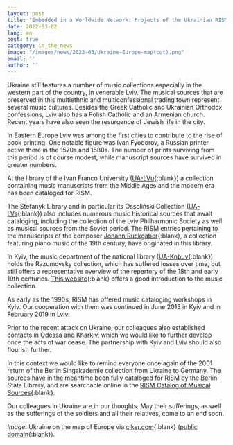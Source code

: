 ```yaml
---
layout: post
title: "Embedded in a Worldwide Network: Projects of the Ukrainian RISM Working Group"
date: 2022-03-02
lang: en
post: true
category: in_the_news
image: "/images/news/2022-03/Ukraine-Europe-map(cut).png"
email: ''
author: ''
---
```


Ukraine still features a number of music collections especially in the western part of the country, in venerable Lviv. The musical sources that are preserved in this multiethnic and multiconfessional trading town represent several music cultures. Besides the Greek Catholic and Ukrainian Orthodox confessions, Lviv also has a Polish Catholic and an Armenian church. Recent years have also seen the resurgence of Jewish life in the city.

In Eastern Europe Lviv was among the first cities to contribute to the rise of book printing. One notable figure was Ivan Fyodorov, a Russian printer active there in the 1570s and 1580s. The number of prints surviving from this period is of course modest, while manuscript sources have survived in greater numbers.

At the library of the Ivan Franco University ([UA-LVu](https://opac.rism.info/search?View=rism&siglum=UA-LVu){:blank}) a collection containing music manuscripts from the Middle Ages and the modern era has been cataloged for RISM.

The Stefanyk Library and in particular its Ossoliński Collection ([UA-LVs](https://opac.rism.info/search?View=rism&siglum=UA-LVs){:blank}) also includes numerous music historical sources that await cataloging, including the collection of the Lviv Philharmonic Society as well as musical sources from the Soviet period. The RISM entries pertaining to the manuscripts of the composer [Johann Ruckgaber](https://opac.rism.info/search?View=rism&siglum=UA-LVs&author=Ruckgaber){:blank}, a collection featuring piano music of the 19th century, have originated in this library.

In Kyiv, the music department of the national library ([UA-Knbuv](https://opac.rism.info/search?View=rism&siglum=UA-Knbuv){:blank}) holds the Razumovsky collection, which has suffered losses over time, but still offers a representative overview of the repertory of the 18th and early 19th centuries. [This website](http://www.nbuv.gov.ua/node/66){:blank} offers a good introduction to the music collection. 

As early as the 1990s, RISM has offered music cataloging workshops in Kyiv. Our cooperation with them was continued in June 2013 in Kyiv and in February 2019 in Lviv.

Prior to the recent attack on Ukraine, our colleagues also established contacts in Odessa and Kharkiv, which we would like to further develop once the acts of war cease. The partnership with Kyiv and Lviv should also flourish further.

In this context we would like to remind everyone once again of the 2001 return of the Berlin Singakademie collection from Ukraine to Germany. The sources have in the meantime been fully cataloged for RISM by the Berlin State Library, and are searchable online in the [RISM Catalog of Musical Sources](https://opac.rism.info/index.php?id=4){:blank}.

Our colleagues in Ukraine are in our thoughts. May their sufferings, as well as the sufferings of the soldiers and all their relatives, come to an end soon.


_Image_: Ukraine on the map of Europe via [clker.com](https://www.clker.com/clipart-457972.html){:blank} ([public domain](https://creativecommons.org/publicdomain/zero/1.0/){:blank}).  

